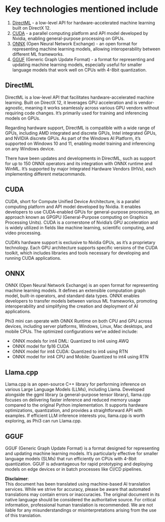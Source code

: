 # Key technologies mentioned include

1. [DirectML](https://learn.microsoft.com/windows/ai/directml/dml?WT.mc_id=aiml-138114-kinfeylo) - a low-level API for hardware-accelerated machine learning built on DirectX 12.
2. [CUDA](https://blogs.nvidia.com/blog/what-is-cuda-2/) - a parallel computing platform and API model developed by Nvidia, enabling general-purpose processing on GPUs.
3. [ONNX](https://onnx.ai/) (Open Neural Network Exchange) - an open format for representing machine learning models, allowing interoperability between different ML frameworks.
4. [GGUF](https://github.com/ggerganov/ggml/blob/master/docs/gguf.md) (Generic Graph Update Format) - a format for representing and updating machine learning models, especially useful for smaller language models that work well on CPUs with 4-8bit quantization.

## DirectML

DirectML is a low-level API that facilitates hardware-accelerated machine learning. Built on DirectX 12, it leverages GPU acceleration and is vendor-agnostic, meaning it works seamlessly across various GPU vendors without requiring code changes. It’s primarily used for training and inferencing models on GPUs.

Regarding hardware support, DirectML is compatible with a wide range of GPUs, including AMD integrated and discrete GPUs, Intel integrated GPUs, and NVIDIA discrete GPUs. As part of the Windows AI Platform, it’s supported on Windows 10 and 11, enabling model training and inferencing on any Windows device.

There have been updates and developments in DirectML, such as support for up to 150 ONNX operators and its integration with ONNX runtime and WinML. It’s supported by major Integrated Hardware Vendors (IHVs), each implementing different metacommands.

## CUDA

CUDA, short for Compute Unified Device Architecture, is a parallel computing platform and API model developed by Nvidia. It enables developers to use CUDA-enabled GPUs for general-purpose processing, an approach known as GPGPU (General-Purpose computing on Graphics Processing Units). CUDA is a cornerstone of Nvidia’s GPU acceleration and is widely utilized in fields like machine learning, scientific computing, and video processing.

CUDA’s hardware support is exclusive to Nvidia GPUs, as it’s a proprietary technology. Each GPU architecture supports specific versions of the CUDA toolkit, which includes libraries and tools necessary for developing and running CUDA applications.

## ONNX

ONNX (Open Neural Network Exchange) is an open format for representing machine learning models. It defines an extensible computation graph model, built-in operators, and standard data types. ONNX enables developers to transfer models between various ML frameworks, promoting interoperability and simplifying the creation and deployment of AI applications.

Phi3 mini can operate with ONNX Runtime on both CPU and GPU across devices, including server platforms, Windows, Linux, Mac desktops, and mobile CPUs.
The optimized configurations we’ve added include:

- ONNX models for int4 DML: Quantized to int4 using AWQ
- ONNX model for fp16 CUDA
- ONNX model for int4 CUDA: Quantized to int4 using RTN
- ONNX model for int4 CPU and Mobile: Quantized to int4 using RTN

## Llama.cpp

Llama.cpp is an open-source C++ library for performing inference on various Large Language Models (LLMs), including Llama. Developed alongside the ggml library (a general-purpose tensor library), llama.cpp focuses on delivering faster inference and reduced memory usage compared to the original Python implementation. It supports hardware optimizations, quantization, and provides a straightforward API with examples. If efficient LLM inference interests you, llama.cpp is worth exploring, as Phi3 can run Llama.cpp.

## GGUF

GGUF (Generic Graph Update Format) is a format designed for representing and updating machine learning models. It’s particularly effective for smaller language models (SLMs) that run efficiently on CPUs with 4-8bit quantization. GGUF is advantageous for rapid prototyping and deploying models on edge devices or in batch processes like CI/CD pipelines.

**Disclaimer**:  
This document has been translated using machine-based AI translation services. While we strive for accuracy, please be aware that automated translations may contain errors or inaccuracies. The original document in its native language should be considered the authoritative source. For critical information, professional human translation is recommended. We are not liable for any misunderstandings or misinterpretations arising from the use of this translation.